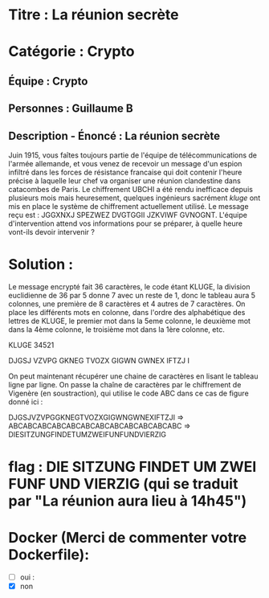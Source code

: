 # Titre : La réunion secrète

# Catégorie : Crypto

## Équipe : Crypto

## Personnes : Guillaume B

## Description - Énoncé : La réunion secrète

Juin 1915, vous faîtes toujours partie de l'équipe de télécommunications de l'armée allemande, et vous venez de recevoir un message d'un espion infiltré dans les forces de résistance francaise qui doit contenir l'heure précise à laquelle leur chef va organiser une réunion clandestine dans catacombes de Paris.
Le chiffrement UBCHI a été rendu inefficace depuis plusieurs mois mais heuresement, quelques ingénieurs sacrément *kluge* ont mis en place le système de chiffrement actuellement utilisé.
Le message reçu est : JGGXNXJ SPEZWEZ DVGTGGII JZKVIWF GVNOGNT.
L'équipe d'intervention attend vos informations pour se préparer, à quelle heure vont-ils devoir intervenir ?

# Solution :

Le message encrypté fait 36 caractères, le code étant KLUGE, la division euclidienne de 36 par 5 donne 7 avec un reste de 1, donc le tableau aura 5 colonnes, une première de 8 caractères et 4 autres de 7 caractères.
On place les différents mots en colonne, dans l'ordre des alphabétique des lettres de KLUGE, le premier mot dans la 5eme colonne, le deuxième mot dans la 4ème colonne, le troisième mot dans la 1ère colonne, etc.

KLUGE
34521

DJGSJ
VZVPG
GKNEG
TVOZX
GIGWN
GWNEX
IFTZJ
I

On peut maintenant récupérer une chaine de caractères en lisant le tableau ligne par ligne.
On passe la chaîne de caractères par le chiffrement de Vigenère (en soustraction), qui utilise le code ABC dans ce cas de figure donné ici :

DJGSJVZVPGGKNEGTVOZXGIGWNGWNEXIFTZJI
=>
ABCABCABCABCABCABCABCABCABCABCABCABC
=>
DIESITZUNGFINDETUMZWEIFUNFUNDVIERZIG

# flag : DIE SITZUNG FINDET UM ZWEI FUNF UND VIERZIG (qui se traduit par "La réunion aura lieu à 14h45")

# Docker (Merci de commenter votre Dockerfile):

- [ ] oui :
- [x] non